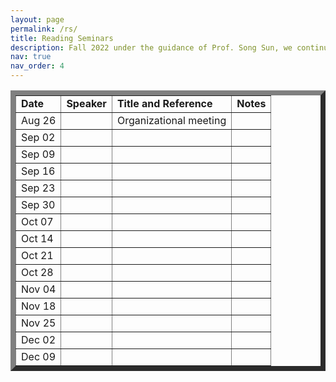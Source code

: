 ```yaml
---
layout: page
permalink: /rs/
title: Reading Seminars
description: Fall 2022 under the guidance of Prof. Song Sun, we continue to have a reading seminar on complex geometry. We will be meeting Friday at 1pm--4pm (PT time) in 748 Evans Hall. This semester we don't have a presecribed topic and participants are free to give talks from their own tastes. You can sign up for a talk using this google sheet. Song is willing to provide interesting topics and related references, so if you want to find a topic to study and give a talk on the seminar, feel free to reach out to Song for suggestions.
nav: true
nav_order: 4
---
```

<p> <table cellpadding="4" cellspacing="2" border="8">


<td align="left"> <b>Date</b></td>
<td>
<b>Speaker</b>
</td>
<td> 
<b>Title and Reference</b>
</td>
<td>
<b>Notes</b>
</td>
<tr>

  
<td align="left"> Aug 26</td>
<td>
<!--name-->
</td>
<td> 
Organizational meeting
</td>
<td>
<!--notes-->
</td>
<tr>  

<td align="left"> Sep 02</td>
<td>
<!--name-->
</td>
<td> 
<!--title-->
</td>
<td>
<!--notes-->
</td>
<tr>
  
  
<td align="left"> Sep 09</td>
<td>
<!--name-->
</td>
<td> 
<!--title-->
</td>
<td>
<!--notes-->
</td>
<tr>

  
  
  
<td align="left"> Sep 16</td>
<td>
<!--name-->
</td>
<td> 
<!--title-->
</td>
<td>
<!--notes-->
</td>
<tr>


  
  
<td align="left"> Sep 23</td>
<td>
<!--name-->
</td>
<td> 
<!--title-->
</td>
<td>
<!--notes-->
</td>
<tr>


  
  
<td align="left"> Sep 30</td>
<td>
<!--name-->
</td>
<td> 
<!--title-->
</td>
<td>
<!--notes-->
</td>
<tr>


<td align="left"> Oct 07</td>
<td>
<!--name-->
</td>
<td> 
<!--title-->
</td>
<td>
<!--notes-->
</td>
<tr>


  
  <td align="left"> Oct 14</td>
<td>
<!--name-->
</td>
<td> 
<!--title-->
</td>
<td>
<!--notes-->
</td>
<tr>


<td align="left"> Oct 21</td>
<td>
<!--name-->
</td>
<td> 
<!--title-->
</td>
<td>
<!--notes-->
</td>
<tr>


<td align="left"> Oct 28</td>
<td>
<!--name-->
</td>
<td> 
<!--title-->
</td>
<td>
<!--notes-->
</td>
<tr>
  
  
<td align="left"> Nov 04</td>
<td>
<!--name-->
</td>
<td> 
<!--title-->
</td>
<td>
<!--notes-->
</td>
<tr>  
  
  
  

  
  
  
<td align="left"> Nov 18</td>
<td>
<!--name-->
</td>
<td> 
<!--title-->
</td>
<td>
<!--notes-->
</td>
<tr>  
  
  
  
<td align="left"> Nov 25</td>
<td>
<!--name-->
</td>
<td> 
<!--title-->
</td>
<td>
<!--notes-->
</td>
<tr>  
  
  
    
<td align="left"> Dec 02</td>
<td>
<!--name-->
</td>
<td> 
<!--title-->
</td>
<td>
<!--notes-->
</td>
<tr>  
  
  
  
    
<td align="left"> Dec 09</td>
<td>
<!--name-->
</td>
<td> 
<!--title-->
</td>
<td>
<!--notes-->
</td>
<tr>  
